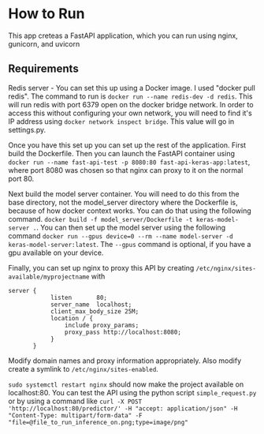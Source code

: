 # How to Run
This app creteas a FastAPI application, which you can run using nginx, gunicorn, and uvicorn

## Requirements
Redis server - You can set this up using a Docker image. I used "docker pull redis". The command to run is `docker run --name redis-dev -d redis`.
This will run redis with port 6379 open on the docker bridge network. In order to access this without configuring your own network, you will need to find it's IP address using `docker network inspect bridge`. This value will go in settings.py.

Once you have this set up you can set up the rest of the application. First build the Dockerfile. Then you can launch the FastAPI container using
`docker run --name fast-api-test -p 8080:80 fast-api-keras-app:latest`, where port 8080 was chosen so that nginx can proxy to it on the normal port 80. 

Next build the model server container. You will need to do this from the base directory, not the model_server directory where the Dockerfile is, because of how docker context works. You can do that using the following command. `docker build -f model_server/Dockerfile -t keras-model-server .`. You can then set up the model server using the following command `docker run --gpus device=0 --rm --name model-server -d keras-model-server:latest`. The `--gpus` command is optional, if you have a gpu available on your device.

Finally, you can set up nginx to proxy this API by creating `/etc/nginx/sites-available/myprojectname` with 
```
server {
            listen       80;
            server_name  localhost;
            client_max_body_size 25M;
            location / {
                include proxy_params;
                proxy_pass http://localhost:8080;
            }
       }
```
Modify domain names and proxy information appropriately. Also modify create a symlink to `/etc/nginx/sites-enabled`.

`sudo systemctl restart nginx` should now make the project available on localhost:80. You can test the API using the python script `simple_request.py` or by using a command like `curl -X POST 'http://localhost:80/predictor/' -H "accept: application/json" -H "Content-Type: multipart/form-data" -F "file=@file_to_run_inference_on.png;type=image/png"`